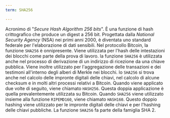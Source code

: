 ```yaml
---
term: SHA256

---
```

Acronimo di "*Secure Hash Algorithm 256 bits*". È una funzione di hash crittografico che produce un digest a 256 bit. Progettata dalla *National Security Agency* (NSA) nei primi anni 2000, è diventata uno standard federale per l'elaborazione di dati sensibili. Nel protocollo Bitcoin, la funzione `SHA256` è onnipresente. Viene utilizzata per l'hash delle intestazioni dei blocchi come parte della prova di lavoro. la funzione `SHA256` è utilizzata anche nel processo di derivazione di un indirizzo di ricezione da una chiave pubblica. Viene inoltre utilizzato per l'aggregazione delle transazioni e dei testimoni all'interno degli alberi di Merkle nei blocchi. lo `SHA256` si trova anche nel calcolo delle impronte digitali delle chiavi, nel calcolo di alcune checksum e in molti altri processi relativi a Bitcoin. Quando viene applicato due volte di seguito, viene chiamato `HASH256`. Questa doppia applicazione è quella prevalentemente utilizzata su Bitcoin. Quando `SHA256` viene utilizzato insieme alla funzione `RIPEMD160`, viene chiamato `HASH160`. Questo doppio hashing viene utilizzato per le impronte digitali delle chiavi e per l'hashing delle chiavi pubbliche. La funzione `SHA256` fa parte della famiglia SHA 2.
